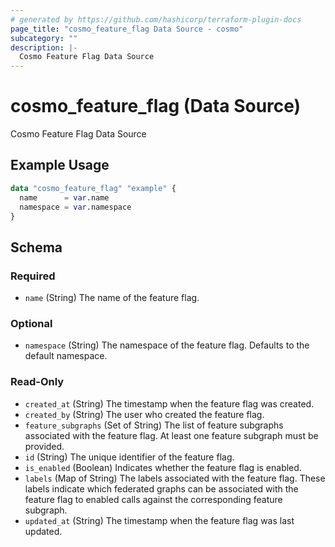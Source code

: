 ```yaml
---
# generated by https://github.com/hashicorp/terraform-plugin-docs
page_title: "cosmo_feature_flag Data Source - cosmo"
subcategory: ""
description: |-
  Cosmo Feature Flag Data Source
---
```


# cosmo_feature_flag (Data Source)

Cosmo Feature Flag Data Source

## Example Usage

```terraform
data "cosmo_feature_flag" "example" {
  name      = var.name
  namespace = var.namespace
}
```

<!-- schema generated by tfplugindocs -->
## Schema

### Required

- `name` (String) The name of the feature flag.

### Optional

- `namespace` (String) The namespace of the feature flag. Defaults to the default namespace.

### Read-Only

- `created_at` (String) The timestamp when the feature flag was created.
- `created_by` (String) The user who created the feature flag.
- `feature_subgraphs` (Set of String) The list of feature subgraphs associated with the feature flag. 
At least one feature subgraph must be provided.
- `id` (String) The unique identifier of the feature flag.
- `is_enabled` (Boolean) Indicates whether the feature flag is enabled.
- `labels` (Map of String) The labels associated with the feature flag. These labels indicate which 
federated graphs can be associated with the feature flag to enabled calls against the corresponding feature subgraph.
- `updated_at` (String) The timestamp when the feature flag was last updated.
